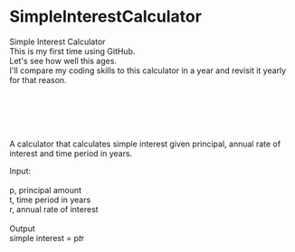# SimpleInterestCalculator <br>
Simple Interest Calculator<br>
This is my first time using GitHub.<br>
Let's see how well this ages. <br>
I'll compare my coding skills to this calculator in a year and revisit it yearly for that reason. <br>

<br>
<br>
<br>
<br>

A calculator that calculates simple interest given principal, annual rate of interest and time period in years.<br>

Input:<br>
   <br>p, principal amount
   <br>t, time period in years
   <br>r, annual rate of interest
<br><br>Output
<br>simple interest = p*t*r

